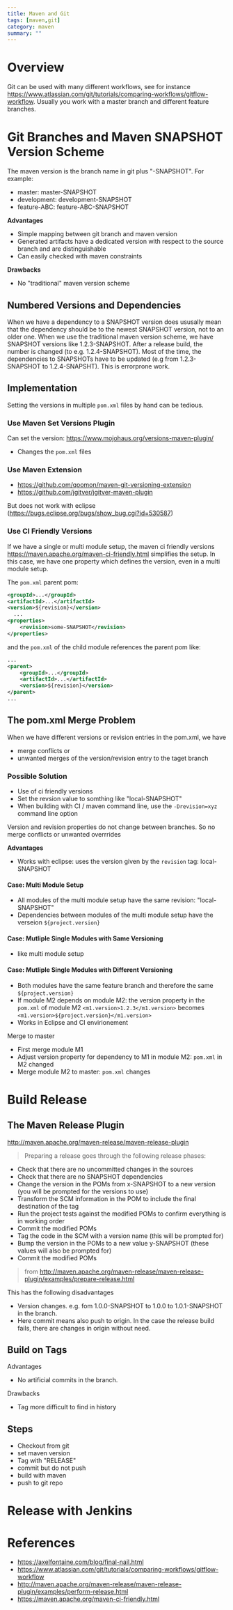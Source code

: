 ```yaml
---
title: Maven and Git
tags: [maven,git]
category: maven
summary: ""
---
```


# Overview

Git can be used with many different workflows, see for instance <https://www.atlassian.com/git/tutorials/comparing-workflows/gitflow-workflow>. Usually you work with a master branch and different feature branches.

# Git Branches and Maven SNAPSHOT Version Scheme

The maven version is the branch name in git plus "-SNAPSHOT". For example:

* master: master-SNAPSHOT
* development: development-SNAPSHOT
* feature-ABC: feature-ABC-SNAPSHOT

**Advantages**
* Simple mapping between git branch and maven version
* Generated artifacts have a dedicated version with respect to the source branch and are distinguishable
* Can easily checked with maven constraints

**Drawbacks**
* No "traditional" maven version scheme

## Numbered Versions and Dependencies

When we have a dependency to a SNAPSHOT version does ususally mean that the dependency should be to the newest SNAPSHOT version, not to an older one. When we use the traditional maven version scheme, we have SNAPSHOT versions like 1.2.3-SNAPSHOT. After a release build, the number is changed (to e.g. 1.2.4-SNAPSHOT). Most of the time, the dependencies to SNAPSHOTs have to be updated (e.g from 1.2.3-SNAPSHOT to 1.2.4-SNAPSHT). This is errorprone work.

## Implementation

Setting the versions in multiple `pom.xml` files by hand can be tedious. 

### Use Maven Set Versions Plugin

Can set the version:
<https://www.mojohaus.org/versions-maven-plugin/>

* Changes the `pom.xml` files

### Use Maven Extension

* <https://github.com/qoomon/maven-git-versioning-extension>
* <https://github.com/jgitver/jgitver-maven-plugin>


But does not work with eclipse (https://bugs.eclipse.org/bugs/show_bug.cgi?id=530587)


### Use CI Friendly Versions

If we have a single or multi module setup, the maven ci friendly versions <https://maven.apache.org/maven-ci-friendly.html> simplifies the setup. In this case, we have one property which defines the version, even in a multi module setup.

The `pom.xml` parent pom:
~~~xml
<groupId>...</groupId>
<artifactId>...</artifactId>
<version>${revision}</version>
  ...
<properties>
    <revision>some-SNAPSHOT</revision>
</properties>
~~~

and the `pom.xml` of the child module references the parent pom like:
~~~xml
...
<parent>
    <groupId>...</groupId>
    <artifactId>...</artifactId>
    <version>${revision}</version>
</parent>
...
~~~

## The pom.xml Merge Problem

When we have different versions or revision entries in the pom.xml, we have

* merge conflicts or
* unwanted merges of the version/revision entry to the taget branch

### Possible Solution

* Use of ci friendly versions
* Set the revsion value to somthing like "local-SNAPSHOT"
* When building with CI / maven command line, use the `-Drevision=xyz` command line option

Version and revision properties do not change between branches. So no merge conflicts or unwanted overrrides

**Advantages**
* Works with eclipse: uses the version given by the `revision` tag: local-SNAPSHOT

#### Case: Multi Module Setup

* All modules of the multi module setup have the same revision: "local-SNAPSHOT"
* Dependencies between modules of the multi module setup have the verseion `${project.version}`

#### Case: Mutliple Single Modules with Same Versioning

* like multi module setup

#### Case: Mutliple Single Modules with Different Versioning

* Both modules have the same feature branch and therefore the same `${project.version}`
* If module M2 depends on module M2: the version property in the `pom.xml` of module M2 `<m1.version>1.2.3</m1.version>` becomes `<m1.version>${project.version}</m1.version>`
* Works in Eclipse and CI envirionement

Merge to master
* First merge module M1
* Adjust version property for dependency to M1 in module M2: `pom.xml` in M2 changed
* Merge module M2 to master: `pom.xml` changes



# Build Release

## The Maven Release Plugin

<http://maven.apache.org/maven-release/maven-release-plugin>

> Preparing a release goes through the following release phases:
>
* Check that there are no uncommitted changes in the sources
* Check that there are no SNAPSHOT dependencies
* Change the version in the POMs from x-SNAPSHOT to a new version (you will be prompted for the versions to use)
* Transform the SCM information in the POM to include the final destination of the tag
* Run the project tests against the modified POMs to confirm everything is in working order
* Commit the modified POMs
* Tag the code in the SCM with a version name (this will be prompted for)
* Bump the version in the POMs to a new value y-SNAPSHOT (these values will also be prompted for)
* Commit the modified POMs
>
> from <http://maven.apache.org/maven-release/maven-release-plugin/examples/prepare-release.html>

This has the following disadvantages

* Version changes. e.g. fom 1.0.0-SNAPSHOT to 1.0.0 to 1.0.1-SNAPSHOT in the branch.
* Here commit means also push to origin. In the case the release build fails, there are changes in origin without need.

## Build on Tags


Advantages

* No artificial commits in the branch.

Drawbacks

* Tag more difficult to find in history

## Steps

* Checkout from git
* set maven version
* Tag with "RELEASE"
* commit but do not push
* build with maven
* push to git repo


# Release with Jenkins

# References
* <https://axelfontaine.com/blog/final-nail.html>
* <https://www.atlassian.com/git/tutorials/comparing-workflows/gitflow-workflow>
* <http://maven.apache.org/maven-release/maven-release-plugin/examples/perform-release.html>
* <https://maven.apache.org/maven-ci-friendly.html>
